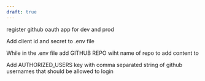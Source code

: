 ```yaml
---
draft: true
---
```

register github oauth app for dev and prod


Add client id and secret to .env file

While in the .env file add GITHUB REPO wiht name of repo to add content to

Add AUTHORIZED_USERS key with comma separated string of github usernames that
should be allowed to login
